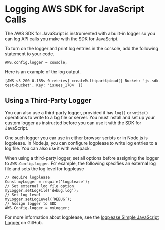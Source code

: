 # Logging AWS SDK for JavaScript Calls<a name="logging-sdk-calls"></a>

The AWS SDK for JavaScript is instrumented with a built\-in logger so you can log API calls you make with the SDK for JavaScript\.

To turn on the logger and print log entries in the console, add the following statement to your code\.

```
AWS.config.logger = console;
```

Here is an example of the log output\.

```
[AWS s3 200 0.185s 0 retries] createMultipartUpload({ Bucket: 'js-sdk-test-bucket', Key: 'issues_1704' })
```

## Using a Third\-Party Logger<a name="third-party-logger"></a>

You can also use a third\-party logger, provided it has `log()` or `write()` operations to write to a log file or server\. You must install and set up your custom logger as instructed before you can use it with the SDK for JavaScript\.

One such logger you can use in either browser scripts or in Node\.js is logplease\. In Node\.js, you can configure logplease to write log entries to a log file\. You can also use it with webpack\.

When using a third\-party logger, set all options before assigning the logger to `AWS.Config.logger`\. For example, the following specifies an external log file and sets the log level for logplease

```
// Require logplease
Const myLogger = require(‘logplease’);
// Set external log file option
myLogger.setLogFile(‘debug.log’);
// Set log level
myLogger.setLogLevel(‘DEBUG’);
// Assign logger to SDK
AWS.Config.logger = myLogger;
```

For more information about logplease, see the [logplease Simple JavaScript Logger](http://github.com/haadcode/logplease) on GitHub\.